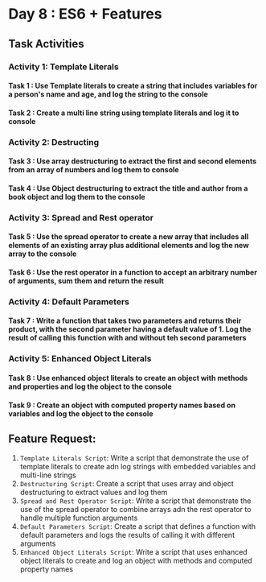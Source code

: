 # Day 8 : ES6 + Features

## Task Activities

### Activity 1: Template Literals

#### Task 1 : Use Template literals to create a string that includes variables for a person's name and age, and log the string to the console

#### Task 2 : Create a multi line string using template literals and log it to console

### Activity 2: Destructing

#### Task 3 : Use array destructuring to extract the first and second elements from an array of numbers and log them to console

#### Task 4 : Use Object destructuring to extract the title and author from a book object and log them to the console

### Activity 3: Spread and Rest operator

#### Task 5 : Use the spread operator to create a new array that includes all elements of an existing array plus additional elements and log the new array to the console

#### Task 6 : Use the rest operator in a function to accept an arbitrary number of arguments, sum them and return the result

### Activity 4: Default Parameters

#### Task 7 : Write a function that takes two parameters and returns their product, with the second parameter having a default value of 1. Log the result of calling this function with and without teh second parameters

### Activity 5: Enhanced Object Literals

#### Task 8 : Use enhanced object literals to create an object with methods and properties and log the object to the console

#### Task 9 : Create an object with computed property names based on variables and log the object to the console

## Feature Request:

1. `Template Literals Script`: Write a script that demonstrate the use of template literals to create adn log strings with embedded variables and multi-line strings
2. `Destructuring Script`: Create a script that uses array and object destructuring to extract values and log them
3. `Spread and Rest Operator Script`: Write a script that demonstrate the use of the spread operator to combine arrays adn the rest operator to handle multiple function arguments
4. `Default Parameters Script`: Create a script that defines a function with default parameters and logs the results of calling it with different arguments
5. `Enhanced Object Literals Script`: Write a script that uses enhanced object literals to create and log an object with methods and computed property names
